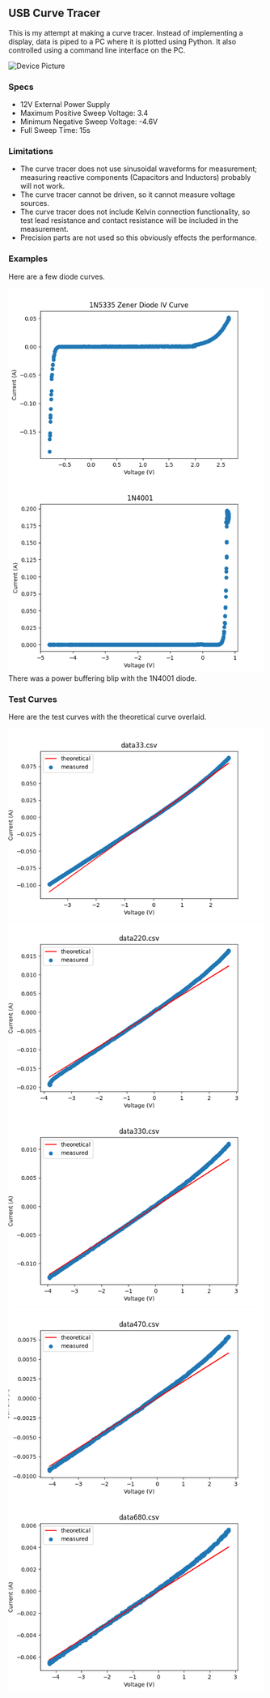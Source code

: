 <h2> USB Curve Tracer </h2>
This is my attempt at making a curve tracer.  
Instead of implementing a display, data is piped to a PC where it is plotted using Python. It also controlled using
a command line interface on the PC. 

![Device Picture](./device_picture.JPG)

<h3> Specs </h3>
<ul>
<li>12V External Power Supply</li>
<li>Maximum Positive Sweep Voltage: 3.4</li>
<li>Minimum Negative Sweep Voltage: -4.6V</li>
<li>Full Sweep Time: 15s</li>
</ul>

<h3> Limitations </h3>
<ul>
<li>The curve tracer does not use sinusoidal waveforms for measurement; measuring reactive components 
(Capacitors and Inductors) probably will not work. </li>
<li>The curve tracer cannot be driven, so it cannot measure voltage sources.</li>
<li>The curve tracer does not include Kelvin connection functionality, so test lead resistance and 
contact resistance will be included in the measurement. </li>
<li>Precision parts are not used so this obviously effects the performance.</li>
</ul> 

<h3> Examples </h3>
<p>Here are a few diode curves. </p>

![Zener Diode Plot](./zener_diode_plot.png)
![1N4001 Diode](./1N4001.png)
There was a power buffering blip with the 1N4001 diode. 

<h3> Test Curves </h3>
<p>Here are the test curves with the theoretical
curve overlaid.</p>

![33 Test Curve](./test/test_plot/33.png)
![220 Test Curve](./test/test_plot/220.png)
![330 Test Curve](./test/test_plot/330.png)
![470 Test Curve](./test/test_plot/470.png)
![680 Test Curve](./test/test_plot/680.png)
